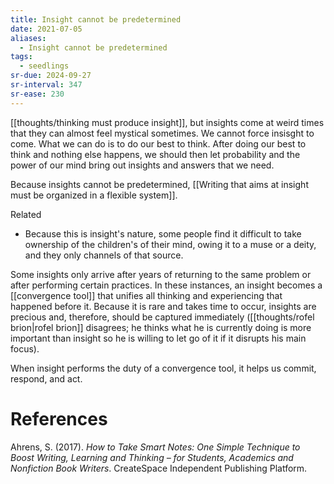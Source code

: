 ```yaml
---
title: Insight cannot be predetermined
date: 2021-07-05
aliases:
  - Insight cannot be predetermined
tags:
  - seedlings
sr-due: 2024-09-27
sr-interval: 347
sr-ease: 230
---
```

[[thoughts/thinking must produce insight]], but insights come at weird times that they can almost feel mystical sometimes. We cannot force insisght to come. What we can do is to do our best to think. After doing our best to think and nothing else happens, we should then let probability and the power of our mind bring out insights and answers that we need.

Because insights cannot be predetermined, [[Writing that aims at insight must be organized in a flexible system]].

Related
- Because this is insight's nature, some people find it difficult to take ownership of the children's of their mind, owing it to a muse or a deity, and they only channels of that source.

Some insights only arrive after years of returning to the same problem or after performing certain practices. In these instances, an insight becomes a [[convergence tool]] that unifies all thinking and experiencing that happened before it. Because it is rare and takes time to occur, insights are precious and, therefore, should be captured immediately ([[thoughts/rofel brion|rofel brion]] disagrees; he thinks what he is currently doing is more important than insight so he is willing to let go of it if it disrupts his main focus).

When insight performs the duty of a convergence tool, it helps us commit, respond, and act.

# References

Ahrens, S. (2017). *How to Take Smart Notes: One Simple Technique to Boost Writing, Learning and Thinking – for Students, Academics and Nonfiction Book Writers*. CreateSpace Independent Publishing Platform.

